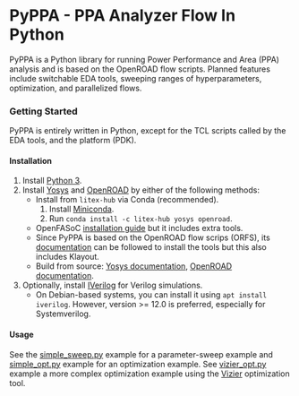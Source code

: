 # PyPPA - PPA Analyzer Flow In Python
PyPPA is a Python library for running Power Performance and Area (PPA) analysis and is based on the OpenROAD flow scripts. Planned features include switchable EDA tools, sweeping ranges of hyperparameters, optimization, and parallelized flows.

### Getting Started
PyPPA is entirely written in Python, except for the TCL scripts called by the EDA tools, and the platform (PDK).

#### Installation
1. Install [Python 3](https://www.python.org/).
2. Install [Yosys](https://github.com/YosysHQ/yosys) and [OpenROAD](https://github.com/the-OpenROAD-Project/openroad) by either of the following methods:
	- Install from `litex-hub` via Conda (recommended).
		1. Install [Miniconda](https://docs.anaconda.com/miniconda/miniconda-install/).
		2. Run `conda install -c litex-hub yosys openroad`.
	- OpenFASoC [installation guide](https://openfasoc.readthedocs.io/en/latest/getting-started.html) but it includes extra tools.
	- Since PyPPA is based on the OpenROAD flow scrips (ORFS), its [documentation](https://openroad-flow-scripts.readthedocs.io/en/latest/user/UserGuide.html) can be followed to install the tools but this also includes Klayout.
	- Build from source: [Yosys documentation](https://yosyshq.net/yosys/download.html), [OpenROAD documentation](https://openroad.readthedocs.io/en/latest/user/Build.html).
3. Optionally, install [IVerilog](https://github.com/steveicarus/iverilog) for Verilog simulations.
	- On Debian-based systems, you can install it using `apt install iverilog`. However, version >= 12.0 is preferred, especially for Systemverilog.

#### Usage
See the [simple_sweep.py](./examples/simple_sweep.py) example for a parameter-sweep example and [simple_opt.py](./examples/simple_opt.py) example for an optimization example. See [vizier_opt.py](./examples/vizier_opt.py) example a more complex optimization example using the [Vizier](https://github.com/google/vizier) optimization tool.